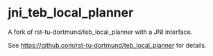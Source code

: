 jni_teb_local_planner
=============================

A fork of rst-tu-dortmund/teb_local_planner with a JNI interface.

See https://github.com/rst-tu-dortmund/teb_local_planner for details.

